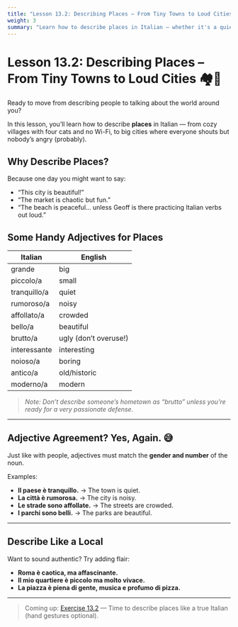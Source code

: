 ```yaml
---
title: "Lesson 13.2: Describing Places – From Tiny Towns to Loud Cities"
weight: 3
summary: "Learn how to describe places in Italian — whether it's a quiet village, a chaotic piazza, or the café with the best cornetto."
---
```


# Lesson 13.2: Describing Places – From Tiny Towns to Loud Cities 🏘️🌆

Ready to move from describing people to talking about the world around you?

In this lesson, you’ll learn how to describe **places** in Italian — from cozy villages with four cats and no Wi-Fi, to big cities where everyone shouts but nobody’s angry (probably).

## Why Describe Places?

Because one day you might want to say:
- “This city is beautiful!”  
- “The market is chaotic but fun.”  
- “The beach is peaceful... unless Geoff is there practicing Italian verbs out loud.”

## Some Handy Adjectives for Places

| Italian        | English          |
|----------------|------------------|
| grande         | big              |
| piccolo/a      | small            |
| tranquillo/a   | quiet            |
| rumoroso/a     | noisy            |
| affollato/a    | crowded          |
| bello/a        | beautiful        |
| brutto/a       | ugly (don’t overuse!) |
| interessante   | interesting      |
| noioso/a       | boring           |
| antico/a       | old/historic     |
| moderno/a      | modern           |

> *Note: Don’t describe someone’s hometown as “brutto” unless you’re ready for a very passionate defense.*

---

## Adjective Agreement? Yes, Again. 😅

Just like with people, adjectives must match the **gender and number** of the noun.

Examples:
- **Il paese è tranquillo.** → The town is quiet.  
- **La città è rumorosa.** → The city is noisy.  
- **Le strade sono affollate.** → The streets are crowded.  
- **I parchi sono belli.** → The parks are beautiful.

---

## Describe Like a Local

Want to sound authentic? Try adding flair:

- **Roma è caotica, ma affascinante.**  
- **Il mio quartiere è piccolo ma molto vivace.**  
- **La piazza è piena di gente, musica e profumo di pizza.**

---

> Coming up: [Exercise 13.2](../exercise13.2) — Time to describe places like a true Italian (hand gestures optional).
